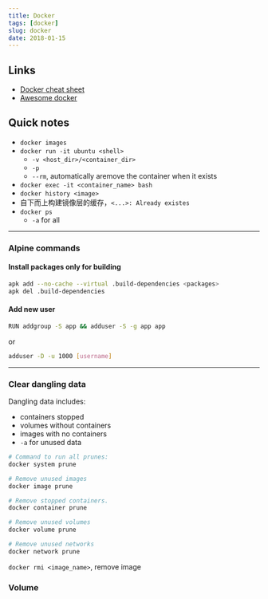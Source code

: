 ```yaml
---
title: Docker
tags: [docker]
slug: docker
date: 2018-01-15
---
```


## Links

- [Docker cheat sheet](https://github.com/wsargent/docker-cheat-sheet/tree/master/zh-cn)
- [Awesome docker](https://github.com/veggiemonk/awesome-docker)

## Quick notes

- `docker images`
- `docker run -it ubuntu <shell>`
    - `-v <host_dir>/<container_dir>`
    - `-p`
    - `--rm`, automatically aremove the container when it exists
- `docker exec -it <container_name> bash`
- `docker history <image>`
- 自下而上构建镜像层的缓存，`<...>: Already existes`
- `docker ps`
    - `-a` for all

<!--more-->

---

### Alpine commands

#### Install packages only for building

``` sh
apk add --no-cache --virtual .build-dependencies <packages>
apk del .build-dependencies
```

#### Add new user

``` sh
RUN addgroup -S app && adduser -S -g app app
```

or

``` sh
adduser -D -u 1000 [username]
```

---

### Clear dangling data

Dangling data includes:

- containers stopped
- volumes without containers
- images with no containers
- `-a` for unused data

``` sh
# Command to run all prunes:
docker system prune

# Remove unused images
docker image prune

# Remove stopped containers.
docker container prune

# Remove unused volumes
docker volume prune

# Remove unused networks
docker network prune
```

`docker rmi <image_name>`, remove image

### Volume


